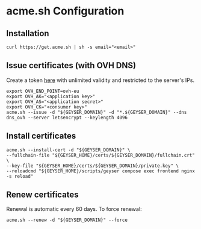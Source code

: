 # acme.sh Configuration

## Installation

```shell
curl https://get.acme.sh | sh -s email="<email>"
```

## Issue certificates (with OVH DNS)

Create a token [here][token-url] with unlimited validity and restricted to the server's IPs.

```shell
export OVH_END_POINT=ovh-eu
export OVH_AK="<application key>"
export OVH_AS="<application secret>"
export OVH_CK="<consumer key>"
acme.sh --issue -d "${GEYSER_DOMAIN}" -d "*.${GEYSER_DOMAIN}" --dns dns_ovh --server letsencrypt --keylength 4096
```

## Install certificates

```shell
acme.sh --install-cert -d "${GEYSER_DOMAIN}" \
--fullchain-file "${GEYSER_HOME}/certs/${GEYSER_DOMAIN}/fullchain.crt" \
--key-file "${GEYSER_HOME}/certs/${GEYSER_DOMAIN}/private.key" \
--reloadcmd "${GEYSER_HOME}/scripts/geyser compose exec frontend nginx -s reload"
```

## Renew certificates

Renewal is automatic every 60 days. To force renewal:

```shell
acme.sh --renew -d "${GEYSER_DOMAIN}" --force
```

[token-url]: https://api.ovh.com/createToken/?GET=/domain/zone/${GEYSER_DOMAIN}&GET=/domain/zone/${GEYSER_DOMAIN}/*&POST=/domain/zone/${GEYSER_DOMAIN}/*&PUT=/domain/zone/${GEYSER_DOMAIN}/*&DELETE=/domain/zone/${GEYSER_DOMAIN}/record/*
